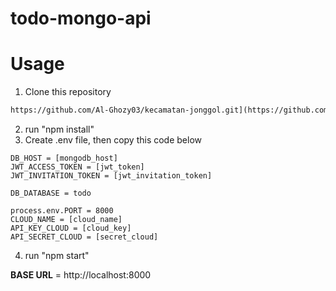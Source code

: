 # todo-mongo-api

# Usage

1. Clone this repository

```markdown
https://github.com/Al-Ghozy03/kecamatan-jonggol.git](https://github.com/ROFL1ST/todo-mongo-api.git)https://github.com/ROFL1ST/todo-mongo-api.git
```
2. run "npm install"
3. Create .env file, then copy this code below

```dotenv
DB_HOST = [mongodb_host]
JWT_ACCESS_TOKEN = [jwt_token]
JWT_INVITATION_TOKEN = [jwt_invitation_token]

DB_DATABASE = todo

process.env.PORT = 8000
CLOUD_NAME = [cloud_name]
API_KEY_CLOUD = [cloud_key]
API_SECRET_CLOUD = [secret_cloud]
```
4. run "npm start"

**BASE URL** = http://localhost:8000
